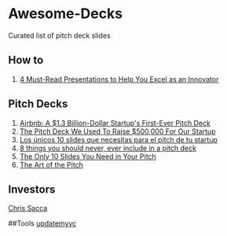 # Awesome-Decks
Curated list of pitch deck slides

## How to
  1. [4 Must-Read Presentations to Help You Excel as an Innovator](https://blog.slideshare.net/2015/05/15/4-must-read-presentations-to-help-you-excel-as-an-innovator/)

## Pitch Decks
  1. [Airbnb: A $1.3 Billion-Dollar Startup's First-Ever Pitch Deck](http://www.businessinsider.com/airbnb-a-13-billion-dollar-startups-first-ever-pitch-deck-2011-9#-1)
  2. [The Pitch Deck We Used To Raise $500,000 For Our Startup](http://onstartups.com/tabid/3339/bid/98034/The-Pitch-Deck-We-Used-To-Raise-500-000-For-Our-Startup.aspx)
  3. [Los únicos 10 slides que necesitas para el pitch de tu startup](http://www.eureka-startups.com/como-hacer-pitch-startup-power-point/)
  4. [8 things you should never, ever include in a pitch deck](http://thenextweb.com/entrepreneur/2014/09/21/8-things-never-ever-include-pitch-deck/)
  5. [The Only 10 Slides You Need in Your Pitch](http://guykawasaki.com/the-only-10-slides-you-need-in-your-pitch/)
  6. [The Art of the Pitch](http://pt.slideshare.net/saren/the-art-of-the-pitch-44283008)

## Investors
 [Chris Sacca](https://twitter.com/sacca)
 
##Tools
 [updatemyvc](http://updatemyvc.com/post/81994044620/investor-update)
